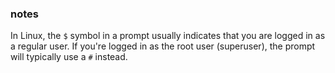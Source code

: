 ### notes

In Linux, the `$` symbol in a prompt usually indicates that you are logged in as a regular user.
If you're logged in as the root user (superuser), the prompt will typically use a `#` instead.

